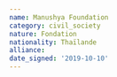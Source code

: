 ```yaml
---
name: Manushya Foundation
category: civil_society
nature: Fondation 
nationality: Thaïlande
alliance: 
date_signed: '2019-10-10'
---
```

    